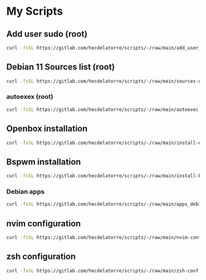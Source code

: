# My Scripts

## Add user sudo (root)

```bash
curl -fsSL https://gitlab.com/hecdelatorre/scripts/-/raw/main/add_user_sudo.sh | bash
```

## Debian 11 Sources list (root)

```bash
curl -fsSL https://gitlab.com/hecdelatorre/scripts/-/raw/main/sources-debian11.sh | bash
```

### autoexex (root)

```bash
curl -fsSL https://gitlab.com/hecdelatorre/scripts/-/raw/main/autoexec.sh | bash
```

## Openbox installation

```bash
curl -fsSL https://gitlab.com/hecdelatorre/scripts/-/raw/main/install-openbox.sh | bash
```

## Bspwm installation

```bash
curl -fsSL https://gitlab.com/hecdelatorre/scripts/-/raw/main/install-bspwm.sh | bash
```

### Debian apps

```bash
curl -fsSL https://gitlab.com/hecdelatorre/scripts/-/raw/main/apps_debian.sh | bash
```

## nvim configuration

```bash
curl -fsSL https://gitlab.com/hecdelatorre/scripts/-/raw/main/nvim-conf.sh | bash
```

## zsh configuration

```bash
curl -fsSL https://gitlab.com/hecdelatorre/scripts/-/raw/main/zsh-conf.sh | bash
```
